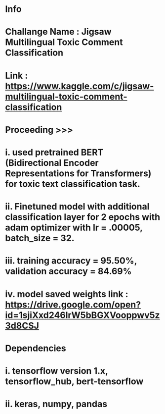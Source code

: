 # Info
# Challange Name : Jigsaw Multilingual Toxic Comment Classification
# Link : https://www.kaggle.com/c/jigsaw-multilingual-toxic-comment-classification

# Proceeding >>>
# i.   used pretrained BERT (Bidirectional Encoder Representations for Transformers) for toxic text classification task.
# ii.  Finetuned model with additional classification layer for 2 epochs with adam optimizer with lr = .00005, batch_size = 32.
# iii. training accuracy = 95.50%, validation accuracy = 84.69%
# iv.  model saved weights link : https://drive.google.com/open?id=1sjiXxd246lrW5bBGXVooppwv5z3d8CSJ

# Dependencies
# i.   tensorflow version 1.x, tensorflow_hub, bert-tensorflow
# ii.  keras, numpy, pandas
